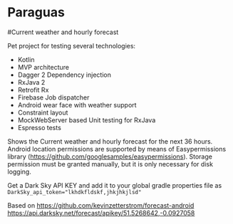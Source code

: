 Paraguas
================

#Current weather and hourly forecast

Pet project for testing several technologies:
- Kotlin
- MVP architecture
- Dagger 2 Dependency injection
- RxJava 2
- Retrofit Rx
- Firebase Job dispatcher
- Android wear face with weather support
- Constraint layout
- MockWebServer based Unit testing for RxJava
- Espresso tests
 
Shows the Current weather and hourly forecast for the next 36 hours. 
Android location  permissions are supported by means of Easypermissions library (https://github.com/googlesamples/easypermissions). Storage permission must be granted manually, but it is only necessary for disk logging.

Get a Dark Sky API KEY and add it to your global gradle properties file as `DarkSky_api_token="lkhdkfldskf,jhkjhkjlsd"`

Based on https://github.com/kevinzetterstrom/forecast-android
https://api.darksky.net/forecast/apikey/51.5268642,-0.0927058